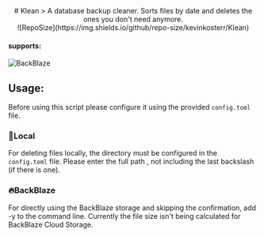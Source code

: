 <div align='center'>
# Klean
> A database backup cleaner. Sorts files by date and deletes the ones you don't need anymore. 
</div>

<div align='center'>
![RepoSize](https://img.shields.io/github/repo-size/kevinkosterr/Klean)
 </div>

#### supports:
![BackBlaze](https://www.backblaze.com/pics/backblaze-logo.gif)
<br>

## Usage:

Before using this script please configure it using the provided `config.toml` file. 

### :file_folder:Local

For deleting files locally, the directory must be configured in the `config.toml` file. Please enter the full path , not including the last backslash (if there is one).

### :fire:BackBlaze

For directly using the BackBlaze storage and skipping the confirmation, add -y to the command line. Currently the file size isn't being calculated for BackBlaze Cloud Storage. 

